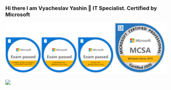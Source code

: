 ### Hi there I am Vyacheslav Yashin 👋 IT Specialist.  Certified by Microsoft
<img src="certs.png">

<!--
**adv4000/adv4000** is a ✨ _special_ ✨ repository because its `README.md` (this file) appears on your GitHub profile.

Here are some ideas to get you started:

- 🔭 I’m currently working on ...
- 🌱 I’m currently learning ...
- 👯 I’m looking to collaborate on ...
- 🤔 I’m looking for help with ...
- 💬 Ask me about ...
- 📫 How to reach me: ...
- 😄 Pronouns: ...
- ⚡ Fun fact: ...


Certified by AWS, Google Cloud, Microsoft, HashiCorp, LPI
<img src="certificates.jpg">



-->
![](https://komarev.com/ghpvc/?username=adv4000&label=Views+Since+Nov2021&color=brightgreen)
